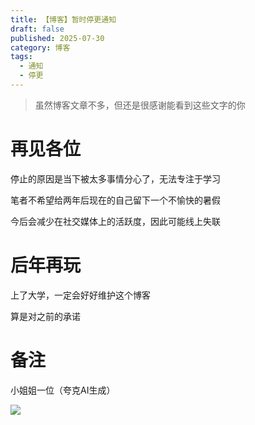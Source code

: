 ```yaml
---
title: 【博客】暂时停更通知
draft: false
published: 2025-07-30
category: 博客
tags:
  - 通知
  - 停更
---
```

> 虽然博客文章不多，但还是很感谢能看到这些文字的你

# 再见各位

停止的原因是当下被太多事情分心了，无法专注于学习

笔者不希望给两年后现在的自己留下一个不愉快的暑假

今后会减少在社交媒体上的活跃度，因此可能线上失联

# 后年再玩

上了大学，一定会好好维护这个博客

算是对之前的承诺

# 备注

小姐姐一位（夸克AI生成）

![](/%E5%BE%AE%E4%BF%A1%E5%9B%BE%E7%89%87_20250730173641.png)
